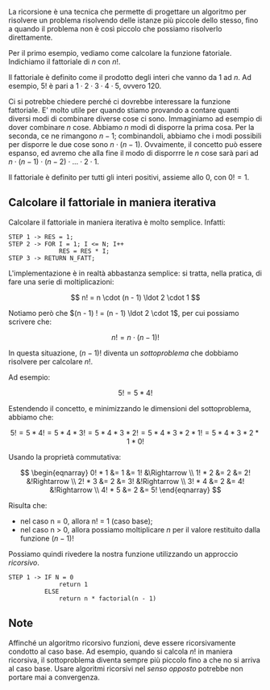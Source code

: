 La ricorsione è una tecnica che permette di progettare un algoritmo per risolvere un problema risolvendo delle istanze più piccole dello stesso, fino a quando il problema non è così piccolo che possiamo risolverlo direttamente.

Per il primo esempio, vediamo come calcolare la funzione fatoriale. Indichiamo il fattoriale di $n$ con $n!$.

Il fattoriale è definito come il prodotto degli interi che vanno da $1$ ad $n$. Ad esempio, $5!$ è pari a $1 \cdot 2 \cdot 3 \cdot 4 \cdot 5$, ovvero $120$.

Ci si potrebbe chiedere perché ci dovrebbe interessare la funzione fattoriale. E' molto utile per quando stiamo provando a contare quanti diversi modi di combinare diverse cose ci sono. Immaginiamo ad esempio di dover combinare $n$ cose. Abbiamo $n$ modi di disporre la prima cosa. Per la seconda, ce ne rimangono $n-1$; combinandoli, abbiamo che i modi possibili per disporre le due cose sono $n \cdot (n - 1)$. Ovvaimente, il concetto può essere espanso, ed avremo che alla fine il modo di disporrre le $n$ cose sarà pari ad $n \cdot (n - 1) \cdot (n - 2) \cdot ... \cdot 2 \cdot 1$.

Il fattoriale è definito per tutti gli interi positivi, assieme allo 0, con $0! = 1$.

## Calcolare il fattoriale in maniera iterativa

Calcolare il fattoriale in maniera iterativa è molto semplice. Infatti:

```
STEP 1 -> RES = 1;
STEP 2 -> FOR I = 1; I <= N; I++
              RES = RES * I;
STEP 3 -> RETURN N_FATT;
```

L'implementazione è in realtà abbastanza semplice: si tratta, nella pratica, di fare una serie di moltiplicazioni:

$$
n! = n \cdot (n - 1) \ldot 2 \cdot 1
$$

Notiamo però che $(n - 1) ! = (n - 1) \ldot 2 \cdot 1$, per cui possiamo scrivere che:

$$
n! = n \cdot (n - 1)!
$$

In questa situazione, $(n - 1)!$ diventa un *sottoproblema* che dobbiamo risolvere per calcolare $n!$.

Ad esempio:

$$
5! = 5 * 4!
$$

Estendendo il concetto, e minimizzando le dimensioni del sottoproblema, abbiamo che:

$$
5! = 5 * 4! = 5 * 4 * 3! = 5 * 4 * 3 * 2! = 5 * 4 * 3 * 2 * 1! = 5 * 4 * 3 * 2 * 1 * 0!
$$

Usando la proprietà commutativa:

$$
\begin{eqnarray}
0! * 1 &= 1 &= 1! &\Rightarrow \\
1! * 2 &= 2 &= 2! &!Rightarrow \\
2! * 3 &= 2 &= 3! &!Rightarrow \\
3! * 4 &= 2 &= 4! &!Rightarrow \\
4! * 5 &= 2 &= 5!
\end{eqnarray}
$$

Risulta che:

* nel caso n = 0, allora n! = 1 (caso base);
* nel caso n > 0, allora possiamo moltiplicare $n$ per il valore restituito dalla funzione $(n-1)!$ 

Possiamo quindi rivedere la nostra funzione utilizzando un approccio *ricorsivo*.

```
STEP 1 -> IF N = 0
		      return 1
		  ELSE
		      return n * factorial(n - 1)
```

## Note

Affinché un algoritmo ricorsivo funzioni, deve essere ricorsivamente condotto al caso base. Ad esempio, quando si calcola $n!$ in maniera ricorsiva, il sottoproblema diventa sempre più piccolo fino a che no si arriva al caso base. Usare algoritmi ricorsivi nel *senso opposto* potrebbe non portare mai a convergenza.

